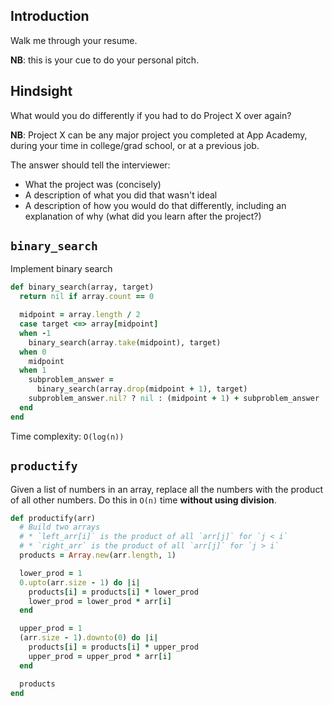 ## Introduction 

Walk me through your resume.

**NB**: this is your cue to do your personal pitch.

## Hindsight

What would you do differently if you had to do Project X over again?

**NB**: Project X can be any major project you completed at App Academy, during your time in college/grad school, or at a previous job.  

The answer should tell the interviewer:

- What the project was (concisely)
- A description of what you did that wasn't ideal
- A description of how you would do that differently, including an explanation of why (what did you learn after the project?)

## `binary_search`

Implement binary search

```ruby
def binary_search(array, target)
  return nil if array.count == 0

  midpoint = array.length / 2
  case target <=> array[midpoint]
  when -1
    binary_search(array.take(midpoint), target)
  when 0
    midpoint
  when 1
    subproblem_answer =
      binary_search(array.drop(midpoint + 1), target)
    subproblem_answer.nil? ? nil : (midpoint + 1) + subproblem_answer
  end
end
```

Time complexity: `O(log(n))`

## `productify`

Given a list of numbers in an array, replace all the numbers with the
product of all other numbers. Do this in `O(n)` time **without using
division**.

```ruby
def productify(arr)
  # Build two arrays
  # * `left_arr[i]` is the product of all `arr[j]` for `j < i`
  # * `right_arr` is the product of all `arr[j]` for `j > i`
  products = Array.new(arr.length, 1)

  lower_prod = 1
  0.upto(arr.size - 1) do |i|
    products[i] = products[i] * lower_prod
    lower_prod = lower_prod * arr[i]
  end

  upper_prod = 1
  (arr.size - 1).downto(0) do |i|
    products[i] = products[i] * upper_prod
    upper_prod = upper_prod * arr[i]
  end

  products
end
```
